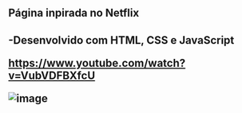 
<h2> Página inpirada no Netflix<h2>

 -Desenvolvido com HTML, CSS e JavaScript

https://www.youtube.com/watch?v=VubVDFBXfcU
  
  
  
![image](https://user-images.githubusercontent.com/65796536/126722918-84b364ec-0d27-4e32-bbaa-12d11c04a13e.png)

  
